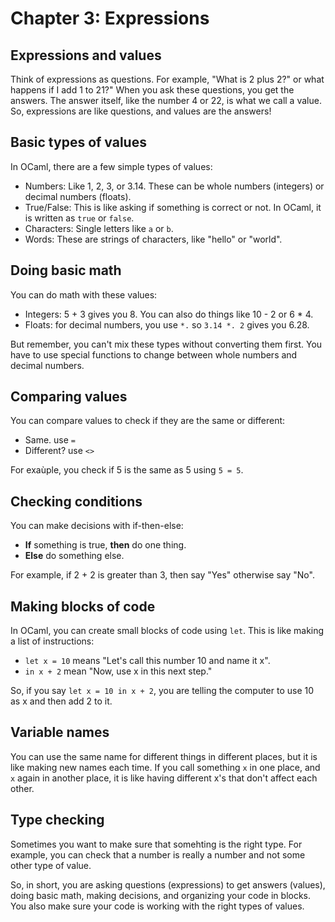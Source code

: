 # Chapter 3: Expressions

## Expressions and values

Think of expressions as questions. For example, "What is 2 plus 2?" or what happens if I add 1 to 21?" When you ask these questions, you get the answers. The answer itself, like the number 4 or 22, is what we call a value. So, expressions are like questions, and values are the answers!

## Basic types of values

In OCaml, there are a few simple types of values:
- Numbers: Like 1, 2, 3, or 3.14. These can be whole numbers (integers) or decimal numbers (floats).
- True/False: This is like asking if something is correct or not. In OCaml, it is written as `true` or `false`.
- Characters: Single letters like `a` or `b`.
- Words: These are strings of characters, like "hello" or "world".

## Doing basic math

You can do math with these values:
- Integers: 5 + 3 gives you 8. You can also do things like 10 - 2 or 6 * 4.
- Floats: for decimal numbers, you use `*.` so `3.14 *. 2` gives you 6.28.

But remember, you can't mix these types without converting them first. You have to use special functions to change between whole numbers and decimal numbers.

## Comparing values

You can compare values to check if they are the same or different:
- Same. use `=`
- Different? use `<>`

For exaùple, you check if 5 is the same as 5 using `5 = 5`.

## Checking conditions

You can make decisions with if-then-else:
- **If** something is true, **then** do one thing.
- **Else** do something else.

For example, if 2 + 2 is greater than 3, then say "Yes" otherwise say "No".

## Making blocks of code

In OCaml, you can create small blocks of code using `let`. This is like making a list of instructions:
- `let x = 10` means "Let's call this number 10 and name it x".
- `in x + 2` mean "Now, use x in this next step."

So, if you say `let x = 10 in x + 2`, you are telling the computer to use 10 as x and then add 2 to it.

## Variable names

You can use the same name for different things in different places, but it is like making new names each time. If you call something `x` in one place, and `x` again in another place, it is like having different x's that don't affect each other.

## Type checking

Sometimes you want to make sure that somehting is the right type. For example, you can check that a number is really a number and not some other type of value.

So, in short, you are asking questions (expressions) to get answers (values), doing basic math, making decisions, and organizing your code in blocks. You also make sure your code is working with the right types of values.
